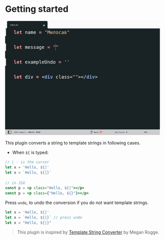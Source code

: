 # Getting started

![example](./images/output1.gif)

This plugin converts a string to template strings in following cases.
- When `${` is typed:
```jsx
// | - is the cursor
let x = 'Hello, ${|'
let x = `Hello, ${|}`

// in JSX
const p = <p class="Hello, ${|"></p>
const p = <p class={"Hello, ${}"}></p>
```

Press `undo`, to undo the conversion if you do not want template strings.
```jsx
let x = 'Hello, ${|'
let x = `Hello, ${|}` // press undo
let x = "Hello, ${|}"
```

> This plugin is inspired by [Template String Converter](https://marketplace.visualstudio.com/items?itemName=meganrogge.template-string-converter) by  Megan Rogge.
